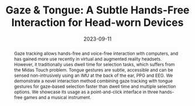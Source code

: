 ---
title: "Gaze & Tongue: A Subtle Hands-Free Interaction for Head-worn Devices"
teaser: "/images/tongue-games.png"
date: "2023-09-11"
collection: publications
authors: "<b>Tan Gemicioglu</b>, R. Michael Winters, Yu-Te Wang, Thomas M. Gable, Ann Paradiso, Ivan J. Tashev"
venue: "Extended Abstracts of the 2023 CHI Conference on Human Factors in Computing Systems"
abstract: "Gaze tracking allows hands-free and voice-free interaction with computers, and has gained more use recently in virtual and augmented reality headsets. However, it traditionally uses dwell time for selection tasks, which suffers from the Midas Touch problem. Tongue gestures are subtle, accessible and can be sensed non-intrusively using an IMU at the back of the ear, PPG and EEG. We demonstrate a novel interaction method combining gaze tracking with tongue gestures for gaze-based selection faster than dwell time and multiple selection options. We showcase its usage as a point-and-click interface in three hands-free games and a musical instrument."
link: "/files/papers/Tongue_Gestures_CHI_2023_Interactivity.pdf"
category: demo
tags: [sensing, subtle-interaction, gaze, gesture]
links:
- [doi, doi, https://doi.org/10.1145/3544549.3583930]
- [paper, pdf, /files/papers/Tongue_Gestures_CHI_2023_Interactivity.pdf]
- [award, Best Demo Finalist, https://chi2023.acm.org/for-authors/interactivity/]
---